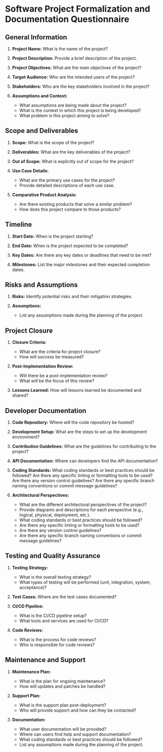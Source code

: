 # Software Project Formalization and Documentation Questionnaire

## General Information

1. **Project Name:**
   What is the name of the project?

2. **Project Description:**
   Provide a brief description of the project.

3. **Project Objectives:**
   What are the main objectives of the project?

4. **Target Audience:**
   Who are the intended users of the project?

5. **Stakeholders:**
   Who are the key stakeholders involved in the project?

6. **Assumptions and Context:**
    - What assumptions are being made about the project?
    - What is the context in which this project is being developed?
    - What problem is this project aiming to solve?

## Scope and Deliverables

1. **Scope:**
   What is the scope of the project?

2. **Deliverables:**
   What are the key deliverables of the project?

3. **Out of Scope:**
   What is explicitly out of scope for the project?

4. **Use Case Details:**
    - What are the primary use cases for the project?
    - Provide detailed descriptions of each use case.

5. **Comparative Product Analysis:**
    - Are there existing products that solve a similar problem?
    - How does this project compare to those products?

## Timeline

1. **Start Date:**
   When is the project starting?

2. **End Date:**
   When is the project expected to be completed?

3. **Key Dates:**
   Are there any key dates or deadlines that need to be met?

4. **Milestones:**
   List the major milestones and their expected completion dates.

## Risks and Assumptions

1. **Risks:**
   Identify potential risks and their mitigation strategies.

2. **Assumptions:**
    - List any assumptions made during the planning of the project.

## Project Closure

1. **Closure Criteria:**
    - What are the criteria for project closure?
    - How will success be measured?

2. **Post-Implementation Review:**
    - Will there be a post-implementation review?
    - What will be the focus of this review?

3. **Lessons Learned:**
   How will lessons learned be documented and shared?

## Developer Documentation

1. **Code Repository:**
   Where will the code repository be hosted?

2. **Development Setup:**
   What are the steps to set up the development environment?

3. **Contribution Guidelines:**
   What are the guidelines for contributing to the project?

4. **API Documentation:**
   Where can developers find the API documentation?

5. **Coding Standards:**
   What coding standards or best practices should be followed?
   Are there any specific linting or formatting tools to be used?
   Are there any version control guidelines?
   Are there any specific branch naming conventions or commit message guidelines?

6. **Architectural Perspectives:**
    - What are the different architectural perspectives of the project?
    - Provide diagrams and descriptions for each perspective (e.g., logical, physical, deployment, etc.).
    - What coding standards or best practices should be followed?
    - Are there any specific linting or formatting tools to be used?
    - Are there any version control guidelines?
    - Are there any specific branch naming conventions or commit message guidelines?

## Testing and Quality Assurance

1. **Testing Strategy:**
    - What is the overall testing strategy?
    - What types of testing will be performed (unit, integration, system, acceptance)?

2. **Test Cases:**
   Where are the test cases documented?

3. **CI/CD Pipeline:**
    - What is the CI/CD pipeline setup?
    - What tools and services are used for CI/CD?

4. **Code Reviews:**
    - What is the process for code reviews?
    - Who is responsible for code reviews?

## Maintenance and Support

1. **Maintenance Plan:**
    - What is the plan for ongoing maintenance?
    - How will updates and patches be handled?

2. **Support Plan:**
    - What is the support plan post-deployment?
    - Who will provide support and how can they be contacted?

3. **Documentation:**
    - What user documentation will be provided?
    - Where can users find help and support documentation?
    - What coding standards or best practices should be followed?
    - List any assumptions made during the planning of the project.